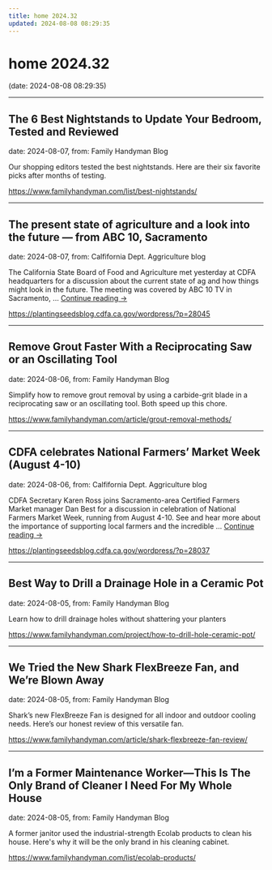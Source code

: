 ```yaml
---
title: home 2024.32
updated: 2024-08-08 08:29:35
---
```


# home 2024.32

(date: 2024-08-08 08:29:35)

---

## The 6 Best Nightstands to Update Your Bedroom, Tested and Reviewed

date: 2024-08-07, from: Family Handyman Blog

Our shopping editors tested the best nightstands. Here are their six favorite picks after months of testing.  

<https://www.familyhandyman.com/list/best-nightstands/>

---

## The present state of agriculture and a look into the future — from ABC 10, Sacramento

date: 2024-08-07, from: Calfifornia Dept. Aggriculture blog

The California State Board of Food and Agriculture met yesterday at CDFA headquarters for a discussion about the current state of ag and how things might look in the future. The meeting was covered by ABC 10 TV in Sacramento, &#8230; <a href="https://plantingseedsblog.cdfa.ca.gov/wordpress/?p=28045">Continue reading <span class="meta-nav">&#8594;</span></a> 

<https://plantingseedsblog.cdfa.ca.gov/wordpress/?p=28045>

---

## Remove Grout Faster With a Reciprocating Saw or an Oscillating Tool

date: 2024-08-06, from: Family Handyman Blog

Simplify how to remove grout removal by using a carbide-grit blade in a reciprocating saw or an oscillating tool. Both speed up this chore. 

<https://www.familyhandyman.com/article/grout-removal-methods/>

---

## CDFA celebrates National Farmers’ Market Week (August 4-10)

date: 2024-08-06, from: Calfifornia Dept. Aggriculture blog

CDFA Secretary Karen Ross joins Sacramento-area Certified Farmers Market manager Dan Best for a discussion in celebration of National Farmers Market Week, running from August 4-10. See and hear more about the importance of supporting local farmers and the incredible &#8230; <a href="https://plantingseedsblog.cdfa.ca.gov/wordpress/?p=28037">Continue reading <span class="meta-nav">&#8594;</span></a> 

<https://plantingseedsblog.cdfa.ca.gov/wordpress/?p=28037>

---

## Best Way to Drill a Drainage Hole in a Ceramic Pot

date: 2024-08-05, from: Family Handyman Blog

Learn how to drill drainage holes without shattering your planters 

<https://www.familyhandyman.com/project/how-to-drill-hole-ceramic-pot/>

---

## We Tried the New Shark FlexBreeze Fan, and We’re Blown Away

date: 2024-08-05, from: Family Handyman Blog

Shark’s new FlexBreeze Fan is designed for all indoor and outdoor cooling needs. Here’s our honest review of this versatile fan. 

<https://www.familyhandyman.com/article/shark-flexbreeze-fan-review/>

---

## I’m a Former Maintenance Worker—This Is The Only Brand of Cleaner I Need For My Whole House

date: 2024-08-05, from: Family Handyman Blog

A former janitor used the industrial-strength Ecolab products to clean his house. Here's why it will be the only brand in his cleaning cabinet. 

<https://www.familyhandyman.com/list/ecolab-products/>

